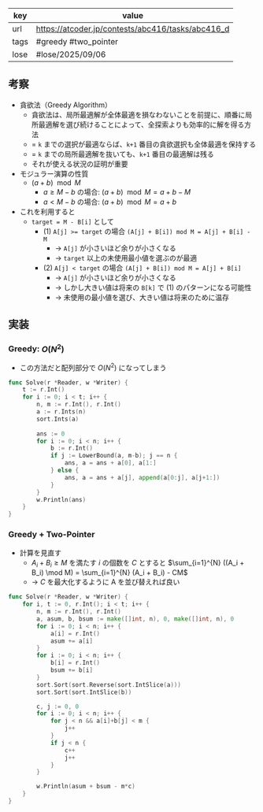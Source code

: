 
| key  | value                                             |
| ---- | ------------------------------------------------- |
| url  | https://atcoder.jp/contests/abc416/tasks/abc416_d |
| tags | #greedy #two_pointer                              |
| lose | #lose/2025/09/06                                  |


## 考察

- 貪欲法（Greedy Algorithm）
	- 貪欲法は、局所最適解が全体最適を損なわないことを前提に、順番に局所最適解を選び続けることによって、全探索よりも効率的に解を得る方法
	- = `k` までの選択が最適ならば、`k+1` 番目の貪欲選択も全体最適を保持する
	- = `k` までの局所最適解を抜いても、`k+1` 番目の最適解は残る
	- それが使える状況の証明が重要
- モジュラー演算の性質
	- $(a + b) \mod{M}$
		- $a \ge M - b$ の場合: $(a + b) \mod{M} = a + b - M$
		- $a \lt M - b$ の場合: $(a + b) \mod{M} = a + b$
- これを利用すると
	- `target = M - B[i]` として
		- (1) `A[j] >= target` の場合 `(A[j] + B[i]) mod M = A[j] + B[i] - M`
			- -> `A[j]` が小さいほど余りが小さくなる
			- -> `target` 以上の未使用最小値を選ぶのが最適
		- (2) `A[j] < target` の場合 `(A[j] + B[i]) mod M = A[j] + B[i]`
			- -> `A[j]` が小さいほど余りが小さくなる
			- -> しかし大きい値は将来の `B[k]` で (1) のパターンになる可能性
			- -> 未使用の最小値を選び、大きい値は将来のために温存

## 実装

### Greedy: $O(N^2)$

- この方法だと配列部分で $O(N^2)$ になってしまう

```go
func Solve(r *Reader, w *Writer) {
	t := r.Int()
	for i := 0; i < t; i++ {
		n, m := r.Int(), r.Int()
		a := r.Ints(n)
		sort.Ints(a)
		
		ans := 0
		for i := 0; i < n; i++ {
			b := r.Int()
			if j := LowerBound(a, m-b); j == n {
				ans, a = ans + a[0], a[1:]
			} else {
				ans, a = ans + a[j], append(a[0:j], a[j+1:])
			}
		}
		w.Println(ans)
	}
}
```

### Greedy + Two-Pointer

- 計算を見直す
	- $A_i + B_i \ge M$ を満たす $i$ の個数を $C$ とすると $\sum_{i=1}^{N} ((A_i + B_i) \mod M) = \sum_{i=1}^{N} (A_i + B_i) - CM$
	- -> $C$ を最大化するように A を並び替えれば良い

```go
func Solve(r *Reader, w *Writer) {
	for i, t := 0, r.Int(); i < t; i++ {
		n, m := r.Int(), r.Int()
		a, asum, b, bsum := make([]int, n), 0, make([]int, n), 0
		for i := 0; i < n; i++ {
			a[i] = r.Int()
			asum += a[i]
		}
		for i := 0; i < n; i++ {
			b[i] = r.Int()
			bsum += b[i]
		}
		sort.Sort(sort.Reverse(sort.IntSlice(a)))
		sort.Sort(sort.IntSlice(b))

		c, j := 0, 0
		for i := 0; i < n; i++ {
			for j < n && a[i]+b[j] < m {
				j++
			}
			if j < n {
				c++
				j++
			}
		}

		w.Println(asum + bsum - m*c)
	}
}
```